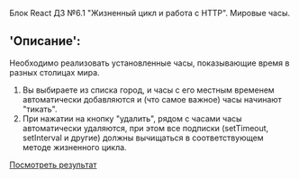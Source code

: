 
Блок React ДЗ №6.1 "Жизненный цикл и работа с HTTP". Мировые часы. 

## 'Описание':  
Необходимо реализовать установленные часы, показывающие время в разных столицах мира.  
1. Вы выбираете из списка город, и часы с его местным временем автоматически добавляются и (что самое важное) часы начинают "тикать".  
2. При нажатии на кнопку "удалить", рядом с часами часы автоматически удаляются, при этом все подписки (setTimeout, setInterval и другие) должны вычищаться в соответствующем методе жизненного цикла.  



[Посмотреть результат](https://rbabarov.github.io/react6.1httpw.c/)
